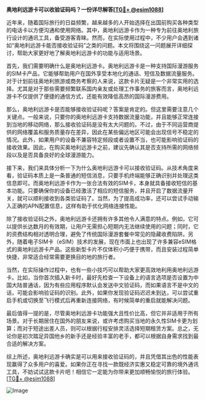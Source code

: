 **奥地利远游卡可以收验证码吗？一份详尽解答[[TG💪+ @esim1088](https://t.me/s/esim1088)]**

近年来，随着国际旅行的日益频繁，越来越多的人开始选择在出国前购买各种类型的电话卡以方便沟通和使用网络。其中，奥地利远游卡作为一种专为前往奥地利旅行设计的通讯工具，备受游客青睐。然而，在实际使用过程中，不少用户会遇到诸如“奥地利远游卡能否接收验证码”之类的问题。本文将围绕这一问题展开详细探讨，帮助大家更好地了解奥地利远游卡的功能与适用场景。

首先，我们需要明确什么是奥地利远游卡。奥地利远游卡是一种支持国际漫游服务的SIM卡产品，它能够帮助用户在国外享受本地化的通话、短信及数据流量服务。对于计划前往奥地利旅游或商务考察的人来说，这款卡片无疑是一个非常实用的选择。尤其是对于那些需要频繁联系国内亲友或处理工作事务的旅客而言，奥地利远游卡不仅提供了便捷的通信方式，还能有效降低高昂的国际漫游费用。

那么，奥地利远游卡是否能够接收验证码呢？答案是肯定的。但这里需要注意几个关键点。一般来说，只要你的奥地利远游卡支持数据流量功能，并且能够正常连接到当地的移动网络，那么接收验证码是没有太大问题的。不过，由于不同运营商提供的网络覆盖和服务质量存在差异，因此在某些偏远地区可能会出现信号不稳定的情况。此外，如果用户的设备不兼容特定频段或者设置不当，也可能影响验证码的接收效果。因此，在购买奥地利远游卡之前，建议先确认其是否支持所需的网络频段以及是否具备良好的全球漫游能力。

接下来，我们来具体分析一下为什么奥地利远游卡可以接收验证码。从技术角度来看，验证码本质上是一条普通的短信消息，只要手机终端能够正确识别并处理这类信息即可。而奥地利远游卡作为一张合法有效的SIM卡，本身就具备接收短信的基本功能。只要确保你的设备已经激活了相应的短信服务，并且开启了数据流量开关，就可以顺利接收到各类验证码了。当然，为了提高成功率，还可以尝试手动输入正确的APN配置信息，这样有助于优化网络连接性能。

除了接收验证码之外，奥地利远游卡还拥有许多其他令人满意的特点。例如，它可以提供长达数月的有效期，让用户无需担心短期内无法继续使用的问题；同时，它的资费结构相对透明合理，避免了传统国际漫游套餐中常见的隐藏收费陷阱。另外，随着电子SIM卡（eSIM）技术的发展，现在市面上也出现了许多兼容eSIM格式的奥地利远游卡产品。这些新型卡片不仅体积小巧便于携带，而且安装过程简单快捷，非常适合经常需要更换目的地的旅行者。

当然，在实际操作过程中，也有一些小技巧可以帮助大家更高效地利用奥地利远游卡。比如，当你首次插入新卡时，最好先检查一下设备上的语言选项是否设置为中国大陆普通话，因为有些应用程序默认会发送中文验证码，而如果语言不是中文的话，可能会影响验证码的识别。此外，如果你发现验证码迟迟未到达，可以尝试重启手机或切换至飞行模式后再重新连接网络，有时候简单的重启就能解决问题。

最后值得一提的是，尽管奥地利远游卡功能强大且性价比高，但它并非适用于所有场景。对于长期居住在国外的朋友来说，或许考虑购买当地的永久性SIM卡更为划算；而对于短途出差人员，则可以根据行程安排灵活选择短期租赁方案。总之，无论你是初次踏足异国他乡的新手还是经验丰富的老手，都可以根据自身需求找到最合适的解决方案。

综上所述，奥地利远游卡确实是可以用来接收验证码的，并且凭借其出色的性能表现赢得了众多用户的喜爱。如果你正在寻找一款既经济实惠又稳定可靠的境外通讯工具，不妨试试这款卡片吧！相信它一定能为你带来更加顺畅愉悦的旅行体验。[[TG💪+ @esim1088](https://t.me/s/esim1088)] 

![Image](https://i.postimg.cc/4NQfJmqS/Snipaste-2025-05-13-00-14-12.png)